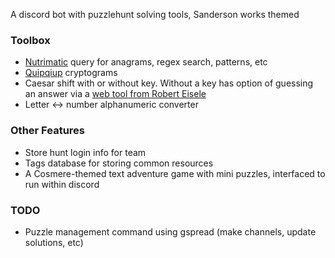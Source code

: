 A discord bot with puzzlehunt solving tools, Sanderson works themed

### Toolbox
* [Nutrimatic](https://nutrimatic.org/) query for anagrams, regex search, patterns, etc
* [Quipqiup](https://quipqiup.com/) cryptograms
* Caesar shift with or without key. Without a key has option of guessing an answer via a [web tool from Robert Eisele](https://www.xarg.org/tools/caesar-cipher/)
* Letter <-> number alphanumeric converter

### Other Features
* Store hunt login info for team
* Tags database for storing common resources
* A Cosmere-themed text adventure game with mini puzzles, interfaced to run within discord

### TODO
* Puzzle management command using gspread (make channels, update solutions, etc)



